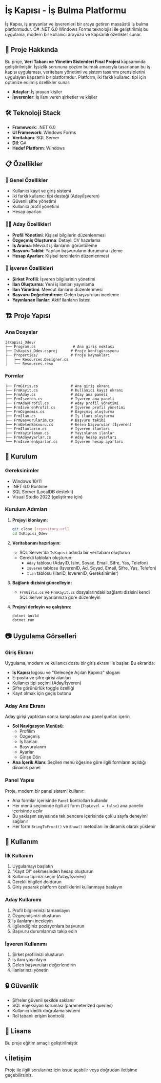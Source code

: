 ﻿# İş Kapısı - İş Bulma Platformu

İş Kapısı, iş arayanlar ve işverenleri bir araya getiren masaüstü iş bulma platformudur. C# .NET 6.0 Windows Forms teknolojisi ile geliştirilmiş bu uygulama, modern bir kullanıcı arayüzü ve kapsamlı özellikler sunar.

## 📖 Proje Hakkında

Bu proje, **Veri Tabanı ve Yönetim Sistemleri Final Projesi** kapsamında geliştirilmiştir. İşsizlik sorununa çözüm bulmak amacıyla tasarlanan bu iş kapısı uygulaması, veritabanı yönetimi ve sistem tasarımı prensiplerini uygulayan kapsamlı bir platformdur. Platform, iki farklı kullanıcı tipi için optimize edilmiş özellikler sunar:

- **Adaylar**: İş arayan kişiler
- **İşverenler**: İş ilanı veren şirketler ve kişiler

## 🛠️ Teknoloji Stack

- **Framework**: .NET 6.0
- **UI Framework**: Windows Forms
- **Veritabanı**: SQL Server
- **Dil**: C#
- **Hedef Platform**: Windows

## 📋 Özellikler

### 👥 Genel Özellikler
- Kullanıcı kayıt ve giriş sistemi
- İki farklı kullanıcı tipi desteği (Aday/İşveren)
- Güvenli şifre yönetimi
- Kullanıcı profil yönetimi
- Hesap ayarları

### 👨‍💼 Aday Özellikleri
- **Profil Yönetimi**: Kişisel bilgilerin düzenlenmesi
- **Özgeçmiş Oluşturma**: Detaylı CV hazırlama
- **İş Arama**: Mevcut iş ilanlarını görüntüleme
- **Başvuru Takibi**: Yapılan başvuruların durumunu izleme
- **Hesap Ayarları**: Kişisel tercihlerin düzenlenmesi

### 🏢 İşveren Özellikleri
- **Şirket Profili**: İşveren bilgilerinin yönetimi
- **İlan Oluşturma**: Yeni iş ilanları yayınlama
- **İlan Yönetimi**: Mevcut ilanların düzenlenmesi
- **Başvuru Değerlendirme**: Gelen başvuruları inceleme
- **Yayınlanan İlanlar**: Aktif ilanların listesi

## 🏗️ Proje Yapısı

### Ana Dosyalar
```
IsKapisi_Odev/
├── Program.cs                 # Ana giriş noktası
├── IsKapisi_Odev.csproj      # Proje konfigürasyonu
├── Properties/               # Proje kaynakları
│   ├── Resources.Designer.cs
│   └── Resources.resx
```

### Formlar
```
├── FrmGiris.cs               # Ana giriş ekranı
├── FrmKayit.cs               # Kullanıcı kayıt ekranı
├── FrmAday.cs                # Aday ana paneli
├── FrmIsveren.cs             # İşveren ana paneli
├── FrmAdayProfil.cs          # Aday profil yönetimi
├── FrmIsverenProfil.cs       # İşveren profil yönetimi
├── FrmOzgecmis.cs            # Özgeçmiş oluşturma
├── FrmIlan.cs                # İş ilanı oluşturma
├── FrmBasvurularim.cs        # Başvuru takibi
├── FrmGelenBasvuru.cs        # Gelen başvurular (İşveren)
├── FrmIlanlarim.cs           # İşveren ilanları
├── FrmYayinlanan.cs          # Yayınlanan ilanlar
├── FrmAdayAyarlar.cs         # Aday hesap ayarları
└── FrmIsverenAyarlar.cs      # İşveren hesap ayarları
```

## 🔧 Kurulum

### Gereksinimler
- Windows 10/11
- .NET 6.0 Runtime
- SQL Server (LocalDB destekli)
- Visual Studio 2022 (geliştirme için)

### Kurulum Adımları

1. **Projeyi klonlayın:**
   ```bash
   git clone [repository-url]
   cd IsKapisi_Odev
   ```

2. **Veritabanını hazırlayın:**
   - SQL Server'da `IsKapisi` adında bir veritabanı oluşturun
   - Gerekli tabloları oluşturun:
     - `Aday` tablosu (AdayID, Isim, Soyad, Email, Sifre, Yas, Telefon)
     - `Isveren` tablosu (IsverenID, Ad, Soyad, Email, Sifre, Yas, Telefon)
     - `Ilan` tablosu (IlanID, IsverenID, Gereksinimler)

3. **Bağlantı dizisini güncelleyin:**
   - `FrmGiris.cs` ve `FrmKayit.cs` dosyalarındaki bağlantı dizisini kendi SQL Server ayarlarınıza göre düzenleyin

4. **Projeyi derleyin ve çalıştırın:**
   ```bash
   dotnet build
   dotnet run
   ```

## 📷 Uygulama Görselleri

### Giriş Ekranı
Uygulama, modern ve kullanıcı dostu bir giriş ekranı ile başlar. Bu ekranda:
- **İş Kapısı** logosu ve "Geleceğe Açılan Kapınız" sloganı
- E-posta ve şifre girişi alanları
- Kullanıcı tipi seçimi (Aday/İşveren)
- Şifre görünürlük toggle özelliği
- Kayıt olmak için geçiş butonu



### Aday Ana Ekranı
Aday girişi yaptıktan sonra karşılaşılan ana panel şunları içerir:
- **Sol Navigasyon Menüsü**:
  - Profilim
  - Özgeçmiş
  - İş İlanları
  - Başvurularım
  - Ayarlar
  - Girişe Dön
- **Ana İçerik Alanı**: Seçilen menü öğesine göre ilgili formların açıldığı dinamik panel



### Panel Yapısı
Proje, modern bir panel sistemi kullanır:
- Ana formlar içerisinde `Panel` kontrolları kullanılır
- Her menü seçiminde ilgili alt form (`TopLevel = false`) ana panelin içerisinde açılır
- Bu yaklaşım sayesinde tek pencere içerisinde çoklu sayfa deneyimi sağlanır
- Her form `BringToFront()` ve `Show()` metodları ile dinamik olarak yüklenir

## 🎯 Kullanım

### İlk Kullanım
1. Uygulamayı başlatın
2. "Kayıt Ol" sekmesinden hesap oluşturun
3. Kullanıcı tipinizi seçin (Aday/İşveren)
4. Gerekli bilgileri doldurun
5. Giriş yaparak platform özelliklerini kullanmaya başlayın

### Aday Kullanımı
1. Profil bilgilerinizi tamamlayın
2. Özgeçmişinizi oluşturun
3. İş ilanlarını inceleyin
4. İlgilendiğiniz pozisyonlara başvurun
5. Başvuru durumlarınızı takip edin

### İşveren Kullanımı
1. Şirket profilinizi oluşturun
2. İş ilanı yayınlayın
3. Gelen başvuruları değerlendirin
4. İlanlarınızı yönetin

## 🔒 Güvenlik

- Şifreler güvenli şekilde saklanır
- SQL enjeksiyon koruması (parameterized queries)
- Kullanıcı kimlik doğrulama sistemi
- Rol tabanlı erişim kontrolü

## 📄 Lisans

Bu proje eğitim amaçlı geliştirilmiştir.

## 📞 İletişim

Proje ile ilgili sorularınız için issue açabilir veya doğrudan iletişime geçebilirsiniz.

